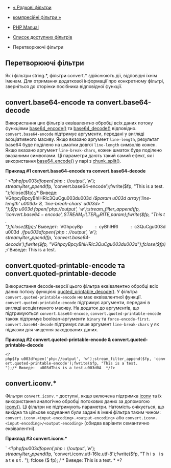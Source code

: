 - [« Рядкові фільтри](filters.string.md)
- [компресійні фільтри »](filters.compression.md)

- [PHP Manual](index.md)
- [Список доступних фільтрів](filters.md)
- Перетворюючі фільтри

## Перетворюючі фільтри

Як і фільтри string.\*, фільтри convert.\* здійснюють дії,
відповідні їхнім іменам. Для отримання додаткової інформації про
конкретному фільтрі, зверніться до сторінки посібника відповідної
функції.

## convert.base64-encode та convert.base64-decode

Використання цих фільтрів еквівалентно обробці всіх даних потоку
функціями [base64_encode()](function.base64-encode.md) та
[base64_decode()](function.base64-decode.md) відповідно.
`convert.base64-encode` підтримує аргументи, передані у вигляді
асоціативного масиву. Якщо вказано аргумент `line-length`, результат
base64 буде поділено на шматки довгої `line-length` символів кожен.
Якщо вказано аргумент `line-break-chars`, кожен шматок буде поділено
вказаними символами. Ці параметри дають такий самий ефект, як і
використання [base64_encode()](function.base64-encode.md) у парі з
[chunk_split()](function.chunk-split.md).

**Приклад #1 convert.base64-encode та convert.base64-decode**

` <?php$fp u003dfopen('php://output', 'w');stream_filter_append($fp, 'convert.base64-encode');fwrite($fp, "This is a test.
");fclose($fp);/* Виведе: VGhpcyBpcyBhIHRlc3QuCgu003du003d */$param u003d array('line-length' u003d> 8, 'line-break-chars' u003d> "
");$fp u003d fopen('php://output', 'w');stream_filter_append($fp, 'convert.base64-encode', STREAM_FILTER_WRITE, $param);fwrite($fp, "This t .
");fclose($fp);/* Выведет:  VGhpcyBp          :  cyBhIHRl          :  c3QuCgu003du003d  */$fp u003d fopen('php://output', 'w');stream_filter_append($fp, 'convert.base64- decode');fwrite($fp, "VGhpcyBpcyBhIHRlc3QuCgu003du003d");fclose($fp);/* Виведе: This is a test.

## convert.quoted-printable-encode та convert.quoted-printable-decode

Використання decode-версії цього фільтра еквівалентно обробці всіх
даних потоку функцією
[quoted_printable_decode()](function.quoted-printable-decode.md). У
фільтра `convert.quoted-printable-encode` не має еквівалентної функції.
`convert.quoted-printable-encode` підтримує аргументи, передані в
вигляді асоціативного масиву. На додаток до аргументів, що підтримуються
`convert.base64-encode`, `convert.quoted-printable-encode` також
підтримує boolean-аргументи `binary` та `force-encode-first`.
`convert.base64-decode` підтримує лише аргумент `line-break-chars` у
як підказки для чищення закодованих даних.

**Приклад #2 convert.quoted-printable-encode &
convert.quoted-printable-decode**

` <?php$fp u003dfopen('php://output', 'w');stream_filter_append($fp, 'convert.quoted-printable-encode');fwrite($fp, "This is a test.
");/* Виведе:  u003dThis is a test.u003d0A  */?> `

## convert.iconv.\*

Фільтри `convert.iconv.*` доступні, якщо включена підтримка
[iconv](book.iconv.md) та їх використання аналогічно обробці
потокових даних за допомогою [iconv()](function.iconv.md). Ці фільтри
не підтримують параметри. Натомість очікується, що вихідна та
цільове кодування були задані в імені фільтра таким чином:
`convert.iconv.<input-encoding>.<output-encoding>` або
`convert.iconv.<input-encoding>/<output-encoding>` (обидва варіанти
семантично еквівалентні).

**Приклад #3 convert.iconv.\***

` <?php$fp u003dfopen('php://output', 'w');stream_filter_append($fp, 'convert.iconv.utf-16le.utf-8');fwrite($fp, "T h i s   i s a t e s t .
"); fclose ($ fp); / * Виведе: This is a test. * *?
